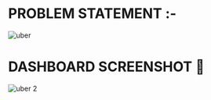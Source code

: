 # PROBLEM STATEMENT :-
![uber](https://user-images.githubusercontent.com/48179170/131617299-1c15f49a-6193-4062-8774-cf9afbb51e8e.png)

# DASHBOARD SCREENSHOT 🦖
![uber 2](https://user-images.githubusercontent.com/48179170/131617422-0b62f877-7ea2-4159-a99c-6eaff3580aa9.png)
